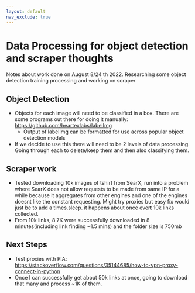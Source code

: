 ```yaml
---
layout: default
nav_exclude: true
---
```

# Data Processing for object detection and scraper thoughts

Notes about work done on August 8/24
th 2022. Researching some object detection training processing and working on scraper

## Object Detection
- Objects for each image will need to be classified in a box. There are some programs out there for doing it manually: https://github.com/heartexlabs/labelImg
    - Output of labelImg can be formatted for use across popular object detection models
- If we decide to use this there will need to be 2 levels of data processing. Going through each to delete/keep them and then also classifying them.
## Scraper work
- Tested downloading 10k images of tshirt from SearX, run into a problem where SearX does not allow requests to be made from same IP for a while because it aggregates from other engines and one of the engines doesnt like the constant requesting. Might try proxies but easy fix would just be to add a times.sleep. it happens about once evert 10k links collected.
- From 10k links, 8.7K were successfully downloaded in 8 minutes(including link finding ~1.5 mins) and the folder size is 750mb

## Next Steps
- Test proxies with PIA: https://stackoverflow.com/questions/35144685/how-to-vpn-proxy-connect-in-python
- Once I can successfully get about 50k links at once, going to download that many and process ~1K of them. 

